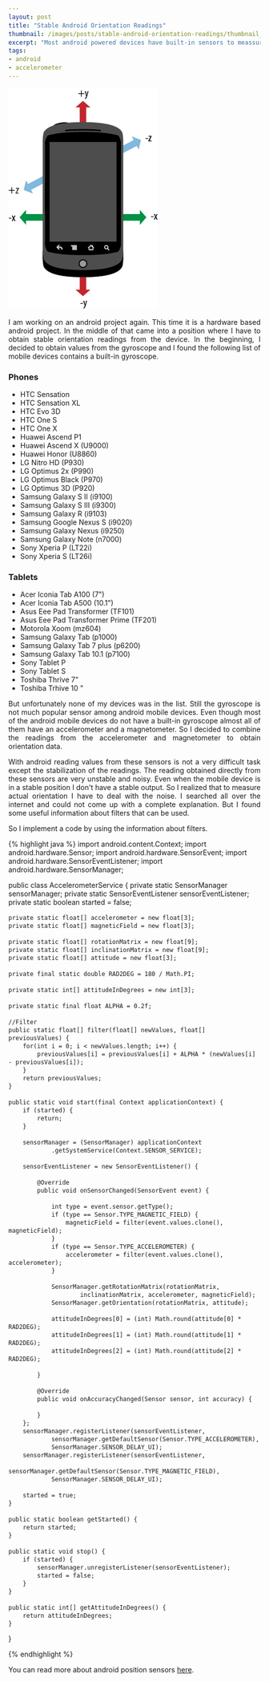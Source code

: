 ```yaml
---
layout: post
title: "Stable Android Orientation Readings"
thumbnail: /images/posts/stable-android-orientation-readings/thumbnail_200x200.png
excerpt: "Most android powered devices have built-in sensors to meassure the orienation of the device. Orientation sensors are capable of providing readings with high precision and accuracy. But the readings obtained directly from these sensors are very unstable and noisy. Here is the technique that I have used to stabilize orientation readings in Android."
tags:
- android
- accelerometer
---
```

<div style="text-align:justify;">
	<p class="post-image-p">
	<img src="/images/posts/stable-android-orientation-readings/accelerometer.png" class="img-polaroid">
	</p>
<p>
  I am working on an android project again. This time it is 
  a hardware based android project. In the middle of that came into a 
  position where I have to obtain stable orientation readings from the 
  device. In the beginning, I decided to obtain values from the 
  gyroscope and I found the following list of mobile devices contains 
  a built-in gyroscope.
</p>
<h3>
  Phones
</h3>
<ul>
  <li>
    HTC Sensation
  </li>
  <li>
    HTC Sensation XL
  </li>
  <li>
    HTC Evo 3D
  </li>
  <li>
    HTC One S
  </li>
  <li>
    HTC One X
  </li>
  <li>
    Huawei Ascend P1
  </li>
  <li>
    Huawei Ascend X (U9000)
  </li>
  <li>
    Huawei Honor (U8860)
  </li>
  <li>
    LG Nitro HD (P930)
  </li>
  <li>
    LG Optimus 2x (P990)
  </li>
  <li>
    LG 
    Optimus Black (P970)
  </li>
  <li>
    LG Optimus 3D (P920)
  </li>
  <li>
    Samsung 
    Galaxy S II (i9100)
  </li>
  <li>
    Samsung Galaxy S III (i9300)
  </li>
  <li>
    Samsung Galaxy R (i9103)
  </li>
  <li>
    Samsung Google Nexus S (i9020)
  </li>
  <li>
    Samsung Galaxy Nexus (i9250)
  </li>
  <li>
    Samsung Galaxy Note 
    (n7000)
  </li>
  <li>
    Sony Xperia P (LT22i)
  </li>
  <li>
    Sony Xperia S (LT26i)
  </li>
</ul>
<h3>
  Tablets
</h3>
<ul>
  <li>
    Acer Iconia 
    Tab A100 (7&quot;)
  </li>
  <li>
    Acer Iconia Tab A500 (10.1&quot;)
  </li>
  <li>
    Asus Eee Pad Transformer (TF101)
  </li>
  <li>
    Asus Eee Pad Transformer 
    Prime (TF201)
  </li>
  <li>
    Motorola Xoom (mz604)
  </li>
  <li>
    Samsung Galaxy 
    Tab (p1000)
  </li>
  <li>
    Samsung Galaxy Tab 7 plus (p6200)
  </li>
  <li>
    Samsung Galaxy Tab 10.1 (p7100)
  </li>
  <li>
    Sony Tablet P
  </li>
  <li>
    Sony 
    Tablet S
  </li>
  <li>
    Toshiba Thrive 7&quot;
  </li>
  <li>
    Toshiba Trhive 10
    &quot;
  </li>
</ul>
<p>
  But unfortunately none of my devices was 
  in the list. Still the gyroscope is not much popular sensor among 
  android mobile devices. Even though most of the android mobile 
  devices do not have a built-in gyroscope almost all of them have an 
  accelerometer and a magnetometer. So I decided to combine the 
  readings from the accelerometer and magnetometer to obtain 
  orientation data.
</p>
<p>
  With android reading values from 
  these sensors is not a very difficult task except the stabilization 
  of the readings. The reading obtained directly from these sensors 
  are very unstable and noisy. Even when the mobile device is in a 
  stable position I don&#39;t have a stable output. So I realized that 
  to measure actual orientation I have to deal with the noise. I 
  searched all over the internet and could not come up with a complete 
  explanation. But I found some useful information about filters that 
  can be used. 
</p>
<p>
  So I implement a code by using the information 
  about filters.
</p>
</div>

{% highlight java %}
import android.content.Context;
import android.hardware.Sensor;
import android.hardware.SensorEvent;
import android.hardware.SensorEventListener;
import android.hardware.SensorManager;

public class AccelerometerService {
	private static SensorManager sensorManager;
	private static SensorEventListener sensorEventListener;
	private static boolean started = false;

	private static float[] accelerometer = new float[3];
	private static float[] magneticField = new float[3];

	private static float[] rotationMatrix = new float[9];
	private static float[] inclinationMatrix = new float[9];
	private static float[] attitude = new float[3];

	private final static double RAD2DEG = 180 / Math.PI;

	private static int[] attitudeInDegrees = new int[3];
	
	private static final float ALPHA = 0.2f;
	
	//Filter
	public static float[] filter(float[] newValues, float[] previousValues) {
		for(int i = 0; i < newValues.length; i++) {
			previousValues[i] = previousValues[i] + ALPHA * (newValues[i] - previousValues[i]);
		}
		return previousValues;
	}

	public static void start(final Context applicationContext) {
		if (started) {
			return;
		}

		sensorManager = (SensorManager) applicationContext
				.getSystemService(Context.SENSOR_SERVICE);

		sensorEventListener = new SensorEventListener() {

			@Override
			public void onSensorChanged(SensorEvent event) {

				int type = event.sensor.getType();
				if (type == Sensor.TYPE_MAGNETIC_FIELD) {
					magneticField = filter(event.values.clone(), magneticField);
				}
				if (type == Sensor.TYPE_ACCELEROMETER) {
					accelerometer = filter(event.values.clone(), accelerometer);
				}

				SensorManager.getRotationMatrix(rotationMatrix,
						inclinationMatrix, accelerometer, magneticField);
				SensorManager.getOrientation(rotationMatrix, attitude);

				attitudeInDegrees[0] = (int) Math.round(attitude[0] * RAD2DEG);
				attitudeInDegrees[1] = (int) Math.round(attitude[1] * RAD2DEG);
				attitudeInDegrees[2] = (int) Math.round(attitude[2] * RAD2DEG);

			}

			@Override
			public void onAccuracyChanged(Sensor sensor, int accuracy) {

			}
		};
		sensorManager.registerListener(sensorEventListener,
				sensorManager.getDefaultSensor(Sensor.TYPE_ACCELEROMETER),
				SensorManager.SENSOR_DELAY_UI);
		sensorManager.registerListener(sensorEventListener,
				sensorManager.getDefaultSensor(Sensor.TYPE_MAGNETIC_FIELD),
				SensorManager.SENSOR_DELAY_UI);

		started = true;
	}

	public static boolean getStarted() {
		return started;
	}

	public static void stop() {
		if (started) {
			sensorManager.unregisterListener(sensorEventListener);
			started = false;
		}
	}
	
	public static int[] getAttitudeInDegrees() {
		return attitudeInDegrees;
	}
}

{% endhighlight %}

<p>You can read more about android position sensors <a href="http://developer.android.com/guide/topics/sensors/sensors_position.html">here</a>. </p>

